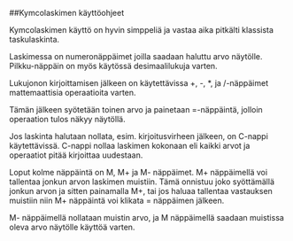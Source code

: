 ##Kymcolaskimen käyttöohjeet

Kymcolaskimen käyttö on hyvin simppeliä ja vastaa aika pitkälti klassista taskulaskinta.

Laskimessa on numeronäppäimet joilla saadaan haluttu arvo näytölle. Pilkku-näppäin on myös käytössä desimaalilukuja varten.

Lukujonon kirjoittamisen jälkeen on käytettävissa +, -, *, ja /-näppäimet mattemaattisia operaatioita varten.

Tämän jälkeen syötetään toinen arvo ja painetaan =-näppäintä, jolloin operaation tulos näkyy näytöllä.

Jos laskinta halutaan nollata, esim. kirjoitusvirheen jälkeen, on C-nappi käytettävissä. C-nappi nollaa laskimen kokonaan eli kaikki arvot ja operaatiot pitää kirjoittaa uudestaan.

Loput kolme näppäintä on M, M+ ja M- näppäimet. M+ näppäimellä voi tallentaa jonkun arvon laskimen muistiin. Tämä onnistuu joko syöttämällä jonkun arvon ja sitten painamalla M+, tai jos haluaa tallentaa vastauksen muistiin niin M+ näppäintä voi klikata = näppäimen jälkeen.

M- näppäimellä nollataan muistin arvo, ja M näppäimellä saadaan muistissa oleva arvo näytölle käyttöä varten.
